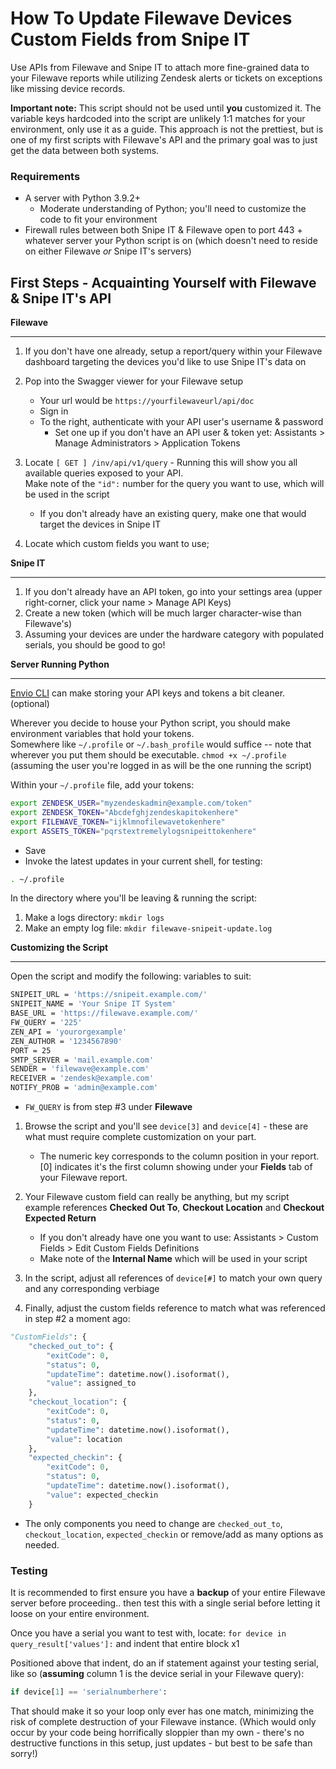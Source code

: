  
# How To Update Filewave Devices Custom Fields from Snipe IT
Use APIs from Filewave and Snipe IT to attach more fine-grained data to your Filewave reports while utilizing Zendesk alerts or tickets on exceptions like missing device records.

**Important note:** This script should not be used until **you** customized it.  The variable keys hardcoded 
into the script are unlikely 1:1 matches for your environment, only use it as a guide.
This approach is not the prettiest, but is one of my first scripts with Filewave's API and the primary goal was to just get the data between both systems.



### Requirements
- A server with Python 3.9.2+
    - Moderate understanding of Python; you'll need to customize the code to fit your environment
- Firewall rules between both Snipe IT & Filewave open to port 443 + whatever server your Python script is on 
(which doesn't need to reside on either Filewave *or* Snipe IT's servers)


## First Steps - Acquainting Yourself with Filewave & Snipe IT's API

**Filewave**

***

1. If you don't have one already, setup a report/query within your Filewave dashboard targeting the devices you'd like to use Snipe IT's data on
2. Pop into the Swagger viewer for your Filewave setup
    - Your url would be `https://yourfilewaveurl/api/doc`
    - Sign in
    - To the right, authenticate with your API user's username & password
        - Set one up if you don't have an API user & token yet: Assistants > Manage Administrators > Application Tokens

3. Locate `[ GET ] /inv/api/v1/query` - Running this will show you all available queries exposed to your API.  
Make note of the `"id":` number for the query you want to use, which will be used in the script
    - If you don't already have an existing query, make one that would target the devices in Snipe IT

4. Locate which custom fields you want to use; 

**Snipe IT**

***

1. If you don't already have an API token, go into your settings area (upper right-corner, click your name > Manage API Keys)
2. Create a new token (which will be much larger character-wise than Filewave's)
3. Assuming your devices are under the hardware category with populated serials, you should be good to go!

**Server Running Python**

***

[Envio CLI](https://github.com/envio-cli/envio) can make storing your API keys and tokens a bit cleaner. (optional)

Wherever you decide to house your Python script, you should make environment variables that hold your tokens.  
Somewhere like `~/.profile` or `~/.bash_profile` would suffice -- note that wherever you put them should be executable. 
`chmod +x ~/.profile` (assuming the user you're logged in as will be the one running the script)

Within your `~/.profile` file, add your tokens:
```bash
export ZENDESK_USER="myzendeskadmin@example.com/token"
export ZENDESK_TOKEN="Abcdefghjzendeskapitokenhere"
export FILEWAVE_TOKEN="ijklmnofilewavetokenhere"
export ASSETS_TOKEN="pqrstextremelylogsnipeittokenhere"
```
- Save
- Invoke the latest updates in your current shell, for testing:
```bash
. ~/.profile
```

In the directory where you'll be leaving & running the script:

1. Make a logs directory: `mkdir logs`
2. Make an empty log file: `mkdir filewave-snipeit-update.log`


**Customizing the Script**

***

Open the script and modify the following: variables to suit:
```bash
SNIPEIT_URL = 'https://snipeit.example.com/'
SNIPEIT_NAME = 'Your Snipe IT System'
BASE_URL = 'https://filewave.example.com/'
FW_QUERY = '225'
ZEN_API = 'yourorgexample'
ZEN_AUTHOR = '1234567890'
PORT = 25
SMTP_SERVER = 'mail.example.com'
SENDER = 'filewave@example.com'
RECEIVER = 'zendesk@example.com'
NOTIFY_PROB = 'admin@example.com'
```

- `FW_QUERY` is from step #3 under **Filewave**

1. Browse the script and you'll see `device[3]` and `device[4]` - these are what must require complete customization on your part.
    - The numeric key corresponds to the column position in your report.  [0] indicates it's the first column showing under your **Fields** tab of your Filewave report.

2. Your Filewave custom field can really be anything, but my script example references **Checked Out To**, **Checkout Location** and **Checkout Expected Return**
    - If you don't already have one you want to use: Assistants > Custom Fields > Edit Custom Fields Definitions
    - Make note of the **Internal Name** which will be used in your script

3. In the script, adjust all references of `device[#]` to match your own query and any corresponding verbiage

4. Finally, adjust the custom fields reference to match what was referenced in step #2 a moment ago:
```python
"CustomFields": {
    "checked_out_to": {
        "exitCode": 0,
        "status": 0,
        "updateTime": datetime.now().isoformat(),
        "value": assigned_to
    },
    "checkout_location": {
        "exitCode": 0,
        "status": 0,
        "updateTime": datetime.now().isoformat(),
        "value": location
    },
    "expected_checkin": {
        "exitCode": 0,
        "status": 0,
        "updateTime": datetime.now().isoformat(),
        "value": expected_checkin
    }
```
- The only components you need to change are `checked_out_to`, `checkout_location`, `expected_checkin` or remove/add as many options as needed.

### Testing
It is recommended to first ensure you have a **backup** of your entire Filewave server before proceeding.. then test this with a single serial before letting it loose on your entire environment.

Once you have a serial you want to test with, locate: `for device in query_result['values']:` and indent that entire block x1

Positioned above that indent, do an if statement against your testing serial, like so (**assuming** column 1 is the device serial in your Filewave query):

```python
if device[1] == 'serialnumberhere':
```

That should make it so your loop only ever has one match, minimizing the risk of complete destruction of your Filewave instance.  (Which would only occur by your code being horrifically sloppier than my own - there's no destructive functions in this setup, just updates - but best to be safe than sorry!)